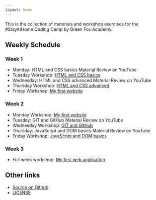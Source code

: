 ```yaml
---
layout: home
---
```


This is the collection of materials and workshop exercises for the #StayAtHome Coding Camp by Green Fox Academy.

## Weekly Schedule

### Week 1

- Monday: HTML and CSS basics Material Review on YouTube
- Tuesday Workshop: [HTML and CSS basics](week01/html-css-basics.md)
- Wednesday: HTML and CSS advanced Material Review on YouTube
- Thursday Workshop: [HTML and CSS advanced](week01/html-css-advanced.md)
- Friday Workshop: [My first website](week01/my-first-website.md)

### Week 2

- Monday Workshop: [My first website](week01/my-first-website.md)
- Tuesday: GIT and GitHub Material Review on YouTube
- Wednesday Workshop: [GIT and GitHub](week02/git-github.md)
- Thursday: JavaScript and DOM basics Material Review on YouTube
- Friday Workshop: [JavaScript and DOM basics](week02/js-dom.md)

### Week 3

- Full week workshop: [My first web application](week03/my-first-web-app.md)

## Other links

- [Source on Github](https://github.com/green-fox-academy/stayathome-syllabus)
- [LICENSE](https://github.com/green-fox-academy/stayathome-syllabus/blob/master/LICENSE)
